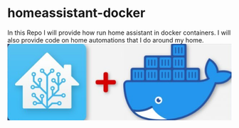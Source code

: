 # homeassistant-docker
In this Repo I will provide how run home assistant in docker containers. I will also provide code on home automations that I do around my home.
![Screenshot](imgs/readme.png)